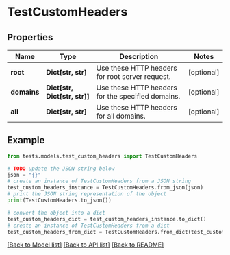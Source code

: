 # TestCustomHeaders


## Properties

Name | Type | Description | Notes
------------ | ------------- | ------------- | -------------
**root** | **Dict[str, str]** | Use these HTTP headers for root server request. | [optional] 
**domains** | **Dict[str, Dict[str, str]]** | Use these HTTP headers for the specified domains. | [optional] 
**all** | **Dict[str, str]** | Use these HTTP headers for all domains. | [optional] 

## Example

```python
from tests.models.test_custom_headers import TestCustomHeaders

# TODO update the JSON string below
json = "{}"
# create an instance of TestCustomHeaders from a JSON string
test_custom_headers_instance = TestCustomHeaders.from_json(json)
# print the JSON string representation of the object
print(TestCustomHeaders.to_json())

# convert the object into a dict
test_custom_headers_dict = test_custom_headers_instance.to_dict()
# create an instance of TestCustomHeaders from a dict
test_custom_headers_from_dict = TestCustomHeaders.from_dict(test_custom_headers_dict)
```
[[Back to Model list]](../README.md#documentation-for-models) [[Back to API list]](../README.md#documentation-for-api-endpoints) [[Back to README]](../README.md)


